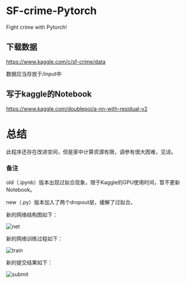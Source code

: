 # SF-crime-Pytorch

Fight crime with Pytorch!

## 下载数据

https://www.kaggle.com/c/sf-crime/data

数据应当存放于/input中

## 写于kaggle的Notebook

https://www.kaggle.com/doublepoi/a-nn-with-residual-v2

# 总结

此程序还存在改进空间，但是家中计算资源有限，调参有很大困难，见谅。

### 备注

old（.ipynb）版本出现过拟合现象，限于Kaggle的GPU使用时间，暂不更新Notebook。

new（.py）版本加入了两个dropout层，缓解了过拟合。

新的网络结构图如下：

![net](https://github.com/Double-POI/SF-crime-Pytorch/blob/master/new-result-picture/new-result-net.jpg?raw=true)

新的网络训练过程如下：

![train](https://github.com/Double-POI/SF-crime-Pytorch/blob/master/new-result-picture/new-result-train.jpg?raw=true)

新的提交结果如下：

![submit](https://github.com/Double-POI/SF-crime-Pytorch/blob/master/new-result-picture/new-result.jpg?raw=true)
